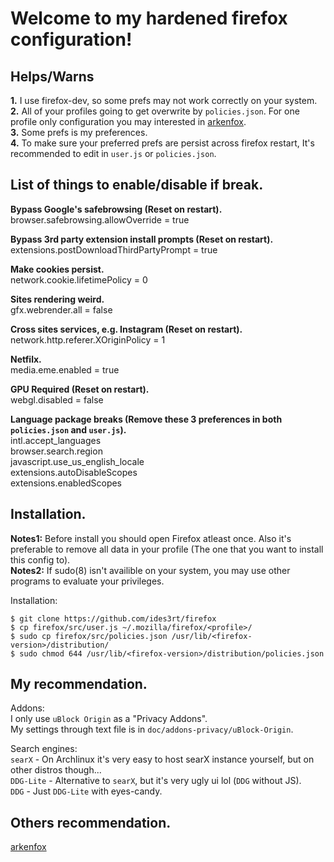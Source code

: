 # Welcome to my hardened firefox configuration!

## Helps/Warns
**1.** I use firefox-dev, so some prefs may not work correctly on your system.
**2.** All of your profiles going to get overwrite by `policies.json`.
 For one profile only configuration you may interested in [arkenfox](https://github.com/arkenfox/user.js).\
**3.** Some prefs is my preferences.\
**4.** To make sure your preferred prefs are persist across firefox restart,
 It's recommended to edit in `user.js` or `policies.json`.

## List of things to enable/disable if break.
**Bypass Google's safebrowsing (Reset on restart).**\
browser.safebrowsing.allowOverride = true

**Bypass 3rd party extension install prompts (Reset on restart).**\
extensions.postDownloadThirdPartyPrompt = true

**Make cookies persist.**\
network.cookie.lifetimePolicy = 0

**Sites rendering weird.**\
gfx.webrender.all = false

**Cross sites services, e.g. Instagram (Reset on restart).**\
network.http.referer.XOriginPolicy = 1

**Netfilx.**\
media.eme.enabled = true

**GPU Required (Reset on restart).**\
webgl.disabled = false

**Language package breaks (Remove these 3 preferences in both `policies.json` and `user.js`).**\
intl.accept_languages\
browser.search.region\
javascript.use\_us\_english\_locale\
extensions.autoDisableScopes\
extensions.enabledScopes

## Installation.
**Notes1:** Before install you should open Firefox atleast once.
Also it's preferable to remove all data in your profile
(The one that you want to install this config to).\
**Notes2:** If sudo(8) isn't availible on your system, you may use other
 programs to evaluate your privileges.

Installation:
```
$ git clone https://github.com/ides3rt/firefox
$ cp firefox/src/user.js ~/.mozilla/firefox/<profile>/
$ sudo cp firefox/src/policies.json /usr/lib/<firefox-version>/distribution/
$ sudo chmod 644 /usr/lib/<firefox-version>/distribution/policies.json
```

## My recommendation.
Addons:\
I only use `uBlock Origin` as a "Privacy Addons".\
My settings through text file is in `doc/addons-privacy/uBlock-Origin`.

Search engines:\
`searX` - On Archlinux it's very easy to host searX instance yourself, but on other distros though...\
`DDG-Lite` - Alternative to `searX`, but it's very ugly ui lol (`DDG` without JS).\
`DDG` - Just `DDG-Lite` with eyes-candy.

## Others recommendation.
[arkenfox](https://github.com/arkenfox/user.js/wiki)
